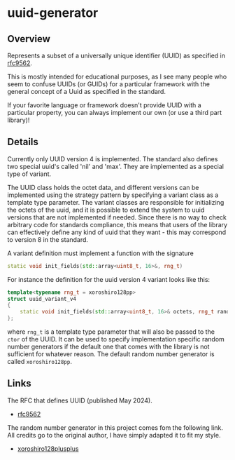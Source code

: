 # uuid-generator

## Overview

Represents a subset of a universally unique identifier (UUID) as specified in [rfc9562](https://datatracker.ietf.org/doc/html/rfc9562#name-requirements-language).

This is mostly intended for educational purposes, as I see many people who seem to confuse UUIDs (or GUIDs) for a particular framework
with the general concept of a Uuid as specified in the standard.

If your favorite language or framework doesn't provide UUID with a particular property, you can always implement our own (or use a third part library)!

## Details

Currently only UUID version 4 is implemented. The standard also defines two special uuid's called 'nil' and 'max'.
They are implemented as a special type of variant.

The UUID class holds the octet data, and different versions can be implemented using the strategy pattern by specifying
a variant class as a template type parameter. The variant classes are responsible for initializing the octets of the uuid,
and it is possible to extend the system to uuid versions that are not implemented if needed. Since there is no way to
check arbitrary code for standards compliance, this means that users of the library can effectively define any kind
of uuid that they want - this may correspond to version 8 in the standard.

A variant definition must implement a function with the signature

```c++
static void init_fields(std::array<uint8_t, 16>&, rng_t)
```

For instance the definition for the uuid version 4 variant looks like this:

```c++
template<typename rng_t = xoroshiro128pp>
struct uuid_variant_v4
{
    static void init_fields(std::array<uint8_t, 16>& octets, rng_t random_generator);
};
```

where `rng_t` is a template type parameter that will also be passed to the `ctor` of the UUID. It can be used to specify
implementation specific random number generators if the default one that comes with the library is not sufficient for
whatever reason. The default random number generator is called `xoroshiro128pp`.

## Links

The RFC that defines UUID (published May 2024).

- [rfc9562](https://datatracker.ietf.org/doc/html/rfc9562#name-requirements-language)

The random number generator in this project comes fom the following link. All credits go to the original author, I 
have simply adapted it to fit my style.
- [xoroshiro128plusplus](https://xoroshiro.di.unimi.it/xoroshiro128plusplus.c)